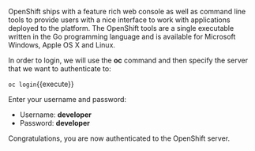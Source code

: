 OpenShift ships with a feature rich web console as well as command line tools
to provide users with a nice interface to work with applications deployed to the
platform. The OpenShift tools are a single executable written in the Go
programming language and is available for Microsoft Windows, Apple OS X and Linux.

In order to login, we will use the **oc** command and then specify the server that we
want to authenticate to:

`oc login`{{execute}}

Enter your username and password:
* Username: **developer**
* Password: **developer**

Congratulations, you are now authenticated to the OpenShift server.